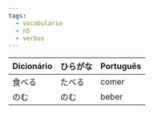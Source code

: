 ```yaml
---
tags:
  - vocabulario
  - n5
  - verbos
---
```


| **Dicionário** | **ひらがな** | **Português** |
| -------------- | -------- | ------------- |
| 食べる            | たべる      | comer         |
| のむ             | のむ       | beber         |

